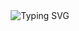 <div align="center">
  <img 
    src="https://readme-typing-svg.herokuapp.com?font=Fira+Code&size=26&duration=4000&pause=1000&color=00CED1&center=true&vCenter=true&width=600&lines=Every+Day+is+a+Reset;✨+New+Beginnings+Await;🚀+Keep+Moving+Forward" 
    alt="Typing SVG"
  />
</div>
